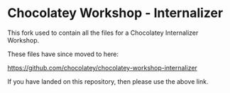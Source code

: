 # Chocolatey Workshop - Internalizer

This fork used to contain all the files for a Chocolatey Internalizer Workshop.

These files have since moved to here:

https://github.com/chocolatey/chocolatey-workshop-internalizer

If you have landed on this repository, then please use the above link.
